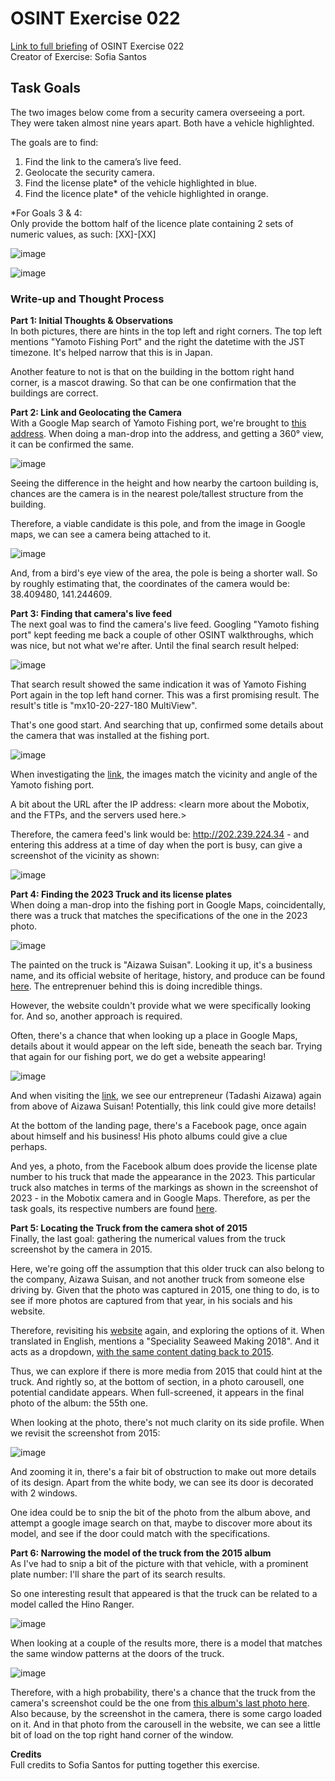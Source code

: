 # OSINT Exercise 022
[Link to full briefing](https://gralhix.com/list-of-osint-exercises/osint-exercise-022/) of OSINT Exercise 022 </br>
Creator of Exercise: Sofia Santos

## Task Goals
The two images below come from a security camera overseeing a port. They were taken almost nine years apart. Both have a vehicle highlighted. </br>

The goals are to find: </br>
1) Find the link to the camera’s live feed.
2) Geolocate the security camera.
3) Find the license plate* of the vehicle highlighted in blue.
4) Find the licence plate* of the vehicle highlighted in orange.

*For Goals 3 & 4: </br>
Only provide the bottom half of the licence plate containing 2 sets of numeric values, as such: [XX]-[XX]

![image](osintexercise022-a.png) </br>

![image](osintexercise022-b.png)

### Write-up and Thought Process

**Part 1: Initial Thoughts & Observations** </br>
In both pictures, there are hints in the top left and right corners. The top left mentions "Yamoto Fishing Port" and the right the datetime with the JST timezone. It's helped narrow that this is in Japan. </br>

Another feature to not is that on the building in the bottom right hand corner, is a mascot drawing. So that can be one confirmation that the buildings are correct. </br>

**Part 2: Link and Geolocating the Camera** </br>
With a Google Map search of Yamoto Fishing port, we're brought to [this address](https://maps.app.goo.gl/H6ntLDwr6UXfsxhe7). When doing a man-drop into the address, and getting a 360° view, it can be confirmed the same. 

![image](ans_pics/mandrop_voew.png)

Seeing the difference in the height and how nearby the cartoon building is, chances are the camera is in the nearest pole/tallest structure from the building. 

Therefore, a viable candidate is this pole, and from the image in Google maps, we can see a camera being attached to it. </br>

![image](ans_pics/camera_shortlisted.png)

And, from a bird's eye view of the area, the pole is being a shorter wall. So by roughly estimating that, the coordinates of the camera would be: 38.409480, 141.244609. </br>

**Part 3: Finding that camera's live feed**</br>
The next goal was to find the camera's live feed. Googling "Yamoto fishing port" kept feeding me back a couple of other OSINT walkthroughs, which was nice, but not what we're after. Until the final search result helped: 

![image](ans_pics/one_more_camera_shot_with_the_same_name.png)

That search result showed the same indication it was of Yamoto Fishing Port again in the top left hand corner. This was a first promising result. The result's title is "mx10-20-227-180 MultiView". 

That's one good start. And searching that up, confirmed some details about the camera that was installed at the fishing port. 

![image](ans_pics/camera_device_code_ip_address.png)

When investigating the [link](http://202.239.224.34/control/eventplayer?get_image_info_abspath=/var/www/server/events/10_20_227_180/002/965/A00001.jpg), the images match the vicinity and angle of the Yamoto fishing port. 

A bit about the URL after the IP address: 
<learn more about the Mobotix, and the FTPs, and the servers used here.>

Therefore, the camera feed's link would be: http://202.239.224.34 - and entering this address at a time of day when the port is busy, can give a screenshot of the vicinity as shown: 

![image](ans_pics/camera_live_image_example.png)

**Part 4: Finding the 2023 Truck and its license plates** </br>
When doing a man-drop into the fishing port in Google Maps, coincidentally, there was a truck that matches the specifications of the one in the 2023 photo. 

![image](ans_pics/2023_truck_found.png)

The painted on the truck is "Aizawa Suisan". Looking it up, it's a business name, and its official website of heritage, history, and produce can be found [here](https://www.aizawasuisan.com/). The entreprenuer behind this is doing incredible things. 

However, the website couldn't provide what we were specifically looking for. And so, another approach is required. 

Often, there's a chance that when looking up a place in Google Maps, details about it would appear on the left side, beneath the seach bar. Trying that again for our fishing port, we do get a website appearing!

![image](ans_pics/second_link.png)

And when visiting the [link](https://en.machindo-higamatsu.com/aizawa-suisan), we see our entrepreneur (Tadashi Aizawa) again from above of Aizawa Suisan! Potentially, this link could give more details!

At the bottom of the landing page, there's a Facebook page, once again about himself and his business! His photo albums could give a clue perhaps.

And yes, a photo, from the Facebook album does provide the license plate number to his truck that made the appearance in the 2023. This particular truck also matches in terms of the markings as shown in the screenshot of 2023 - in the Mobotix camera and in Google Maps. Therefore, as per the task goals, its respective numbers are found [here](https://www.facebook.com/aizawasuisan/photos/pb.100054424002192.-2207520000/607440969405874/?type=3).

**Part 5: Locating the Truck from the camera shot of 2015** </br>
Finally, the last goal: gathering the numerical values from the truck screenshot by the camera in 2015. 

Here, we're going off the assumption that this older truck can also belong to the company, Aizawa Suisan, and not another truck from someone else driving by. Given that the photo was captured in 2015, one thing to do, is to see if more photos are captured from that year, in his socials and his website. 

Therefore, revisiting his [website](https://www.aizawasuisan.com/) again, and exploring the options of it. When translated in English, mentions a "Speciality Seaweed Making 2018". And it acts as a dropdown, [with the same content dating back to 2015](https://www.aizawasuisan.com/%E3%81%93%E3%81%A0%E3%82%8F%E3%82%8A%E3%81%AE%E6%B5%B7%E8%8B%94%E3%81%A5%E3%81%8F%E3%82%8A2018/%E3%81%93%E3%81%A0%E3%82%8F%E3%82%8A%E3%81%AE%E6%B5%B7%E8%8B%94%E3%81%A5%E3%81%8F%E3%82%8A2015/). 

Thus, we can explore if there is more media from 2015 that could hint at the truck. And rightly so, at the bottom of section, in a photo carousell, one potential candidate appears. When full-screened, it appears in the final photo of the album: the 55th one. 

When looking at the photo, there's not much clarity on its side profile. When we revisit the screenshot from 2015: </br>

![image](osintexercise022-a.png)

And zooming it in, there's a fair bit of obstruction to make out more details of its design. Apart from the white body, we can see its door is decorated with 2 windows. 

One idea could be to snip the bit of the photo from the album above, and attempt a google image search on that, maybe to discover more about its model, and see if the door could match with the specifications. 

**Part 6: Narrowing the model of the truck from the 2015 album** </br>
As I've had to snip a bit of the picture with that vehicle, with a prominent plate number: I'll share the part of its search results. 

So one interesting result that appeared is that the truck can be related to a model called the Hino Ranger. 

![image](ans_pics/hino_ranger_results.png)

When looking at a couple of the results more, there is a model that matches the same window patterns at the doors of the truck. </br>

![image](ans_pics/correct_hino_model.png)

Therefore, with a high probability, there's a chance that the truck from the camera's screenshot could be the one from [this album's last photo here](https://www.aizawasuisan.com/%E3%81%93%E3%81%A0%E3%82%8F%E3%82%8A%E3%81%AE%E6%B5%B7%E8%8B%94%E3%81%A5%E3%81%8F%E3%82%8A2018/%E3%81%93%E3%81%A0%E3%82%8F%E3%82%8A%E3%81%AE%E6%B5%B7%E8%8B%94%E3%81%A5%E3%81%8F%E3%82%8A2015/). Also because, by the screenshot in the camera, there is some cargo loaded on it. And in that photo from the carousell in the website, we can see a little bit of load on the top right hand corner of the window. </br>

**Credits** </br>
Full credits to Sofia Santos for putting together this exercise.